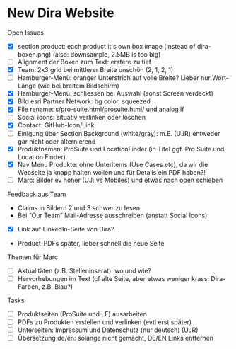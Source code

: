 # New Dira Website

Open Issues

- [x] section product: each product it's own box image
  (instead of dira-boxen.png) (also: downsample, 2.5MB is too big)
- [ ] Alignment der Boxen zum Text: erstere zu tief
- [x] Team: 2x3 grid bei mittlerer Breite unschön (2, 1, 2, 1)
- [ ] Hamburger-Menü: oranger Unterstrich auf volle Breite?
  Lieber nur Wort-Länge (wie bei breitem Bildschirm)
- [x] Hamburger-Menü: schliessen bei Auswahl (sonst Screen verdeckt)
- [x] Bild esri Partner Network: bg color, squeezed
- [x] File rename: s/pro-suite.html/prosuite.html/ und analog lf
- [ ] Social icons: situativ verlinken oder löschen
- [x] Contact: GitHub-Icon/Link
- [ ] Einigung über Section Background (white/gray):
  m.E. (UJR) entweder gar nicht oder alternierend
- [x] Produktnamen: ProSuite und LocationFinder
  (in Titel ggf. Pro Suite und Location Finder)
- [x] Nav Menu Produkte: ohne Unteritems (Use Cases etc), da wir
  die Webseite ja knapp halten wollen und für Details ein PDF haben?!
- [ ] Marc: Bilder ev höher (UJ: vs Mobiles) und etwas nach oben schieben

Feedback aus Team

- Claims in Bildern 2 und 3 schwer zu lesen
- Bei “Our Team” Mail-Adresse ausschreiben (anstatt Social Icons)
- [x] Link auf LinkedIn-Seite von Dira?
- Product-PDFs später, lieber schnell die neue Seite

Themen für Marc

- [ ] Aktualitäten (z.B. Stelleninserat): wo und wie?
- [ ] Hervorhebungen im Text (cf alte Seite, aber etwas
  weniger krass: Dira-Farben, z.B. Blau?)

Tasks

- [ ] Produktseiten (ProSuite und LF) ausarbeiten
- [ ] PDFs zu Produkten erstellen und verlinken (evtl erst später)
- [ ] Unterseiten: Impressum und Datenschutz (nur deutsch) (UJR)
- [ ] Übersetzung de/en: solange nicht gemacht, DE/EN Links entfernen
